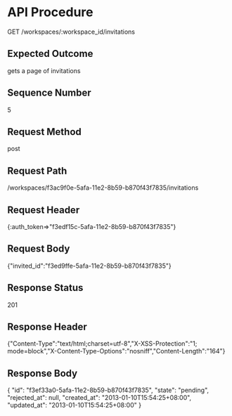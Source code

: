# API Procedure
GET /workspaces/:workspace_id/invitations
## Expected Outcome
gets a page of invitations
## Sequence Number
5
## Request Method
post
## Request Path
/workspaces/f3ac9f0e-5afa-11e2-8b59-b870f43f7835/invitations
## Request Header
{:auth_token=>"f3edf15c-5afa-11e2-8b59-b870f43f7835"}
## Request Body
{"invited_id":"f3ed9ffe-5afa-11e2-8b59-b870f43f7835"}

## Response Status
201
## Response Header
{"Content-Type":"text/html;charset=utf-8","X-XSS-Protection":"1; mode=block","X-Content-Type-Options":"nosniff","Content-Length":"164"}

## Response Body
{
  "id": "f3ef33a0-5afa-11e2-8b59-b870f43f7835",
  "state": "pending",
  "rejected_at": null,
  "created_at": "2013-01-10T15:54:25+08:00",
  "updated_at": "2013-01-10T15:54:25+08:00"
}
